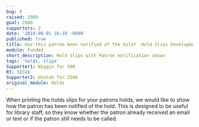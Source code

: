 ```yaml
---
bug: 0
raised: 2000
goal: 2000
supporters: 2
date: '2019-08-01 16:18 -0600'
published: true
title: Has this patron been notified of the hold?  Hold Slips Development
module: Funded
short_description: Hold Slips with Patron notification shown
tags: 'holds, slips'
Supporter1: Wiggin for 500
RT: 58348
Supporter2: Uintah for 1500
original_module: Holds
---
```

When printing the holds slips for your patrons holds, we would like to show how the patron has been notified of the hold.   This is designed to be useful for library staff, so they know whether the patron already received an email or text or if the patron still needs to be called.
